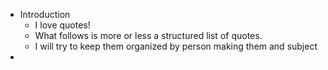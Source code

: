 - Introduction
	- I love quotes!
	- What follows is more or less a structured list of quotes.
	- I will try to keep them organized by person making them and subject
-